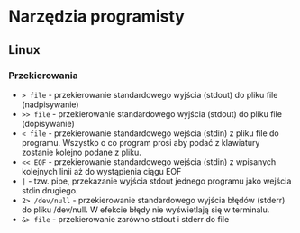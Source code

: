 # Narzędzia programisty

## Linux

### Przekierowania

* `> file` - przekierowanie standardowego wyjścia (stdout) do pliku file (nadpisywanie)
* `>> file` - przekierowanie standardowego wyjścia (stdout) do pliku file (dopisywanie)
* `< file` - przekierowanie standardowego wejścia (stdin) z pliku file do programu. Wszystko o co program prosi aby podać z klawiatury zostanie kolejno podane z pliku.
* `<< EOF` - przekierowanie standardowego wejścia (stdin) z wpisanych kolejnych linii aż do wystąpienia ciągu EOF
* `|` - tzw. pipe, przekazanie wyjścia stdout jednego programu jako wejścia stdin drugiego. 
* `2> /dev/null` - przekierowanie standardowego wyjścia błędów (stderr) do pliku /dev/null. W efekcie błędy nie wyświetlają się w terminalu.
* `&> file` - przekierowanie zarówno stdout i stderr do file
